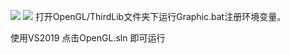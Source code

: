 ![](https://img-blog.csdnimg.cn/direct/30212855c68b46bfb2a363f3a32674dc.png)
![](https://img-blog.csdnimg.cn/direct/1b972131cd1442549476a5f4dbf5d84a.png)
打开OpenGL/ThirdLib文件夹下运行Graphic.bat注册环境变量。

使用VS2019 点击OpenGL.sln 即可运行
